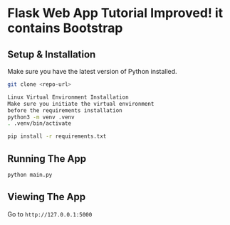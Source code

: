 # Flask Web App Tutorial Improved! it contains Bootstrap

## Setup & Installation

Make sure you have the latest version of Python installed.

```bash
git clone <repo-url>
```

```bash
Linux Virtual Environment Installation
Make sure you initiate the virtual environment
before the requirements installation
python3 -m venv .venv
. .venv/bin/activate
```

```bash
pip install -r requirements.txt
```

## Running The App

```bash
python main.py
```

## Viewing The App

Go to `http://127.0.0.1:5000`
